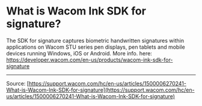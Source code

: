 # What is Wacom Ink SDK for signature?

The SDK for signature captures biometric handwritten signatures within applications on Wacom STU series pen displays, pen tablets and mobile devices running Windows, iOS or Android. More info. here: https://developer.wacom.com/en-us/products/wacom-ink-sdk-for-signature

---
Source: [https://support.wacom.com/hc/en-us/articles/1500006270241-What-is-Wacom-Ink-SDK-for-signature](https://support.wacom.com/hc/en-us/articles/1500006270241-What-is-Wacom-Ink-SDK-for-signature)
